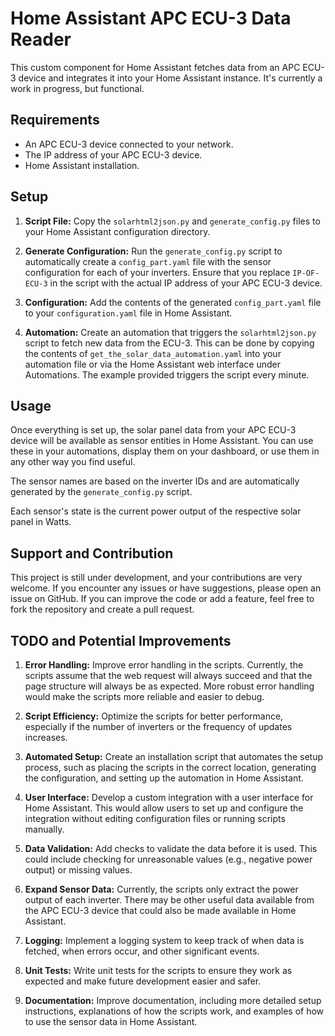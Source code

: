 # Home Assistant APC ECU-3 Data Reader

This custom component for Home Assistant fetches data from an APC ECU-3 device and integrates it into your Home Assistant instance. It's currently a work in progress, but functional.

## Requirements

- An APC ECU-3 device connected to your network.
- The IP address of your APC ECU-3 device.
- Home Assistant installation.

## Setup

1. **Script File:** Copy the `solarhtml2json.py` and `generate_config.py` files to your Home Assistant configuration directory.

2. **Generate Configuration:** Run the `generate_config.py` script to automatically create a `config_part.yaml` file with the sensor configuration for each of your inverters. Ensure that you replace `IP-OF-ECU-3` in the script with the actual IP address of your APC ECU-3 device.

3. **Configuration:** Add the contents of the generated `config_part.yaml` file to your `configuration.yaml` file in Home Assistant.

4. **Automation:** Create an automation that triggers the `solarhtml2json.py` script to fetch new data from the ECU-3. This can be done by copying the contents of `get_the_solar_data_automation.yaml` into your automation file or via the Home Assistant web interface under Automations. The example provided triggers the script every minute.

## Usage

Once everything is set up, the solar panel data from your APC ECU-3 device will be available as sensor entities in Home Assistant. You can use these in your automations, display them on your dashboard, or use them in any other way you find useful.

The sensor names are based on the inverter IDs and are automatically generated by the `generate_config.py` script.

Each sensor's state is the current power output of the respective solar panel in Watts.

## Support and Contribution

This project is still under development, and your contributions are very welcome. If you encounter any issues or have suggestions, please open an issue on GitHub. If you can improve the code or add a feature, feel free to fork the repository and create a pull request.

## TODO and Potential Improvements

1. **Error Handling:** Improve error handling in the scripts. Currently, the scripts assume that the web request will always succeed and that the page structure will always be as expected. More robust error handling would make the scripts more reliable and easier to debug.

2. **Script Efficiency:** Optimize the scripts for better performance, especially if the number of inverters or the frequency of updates increases.

3. **Automated Setup:** Create an installation script that automates the setup process, such as placing the scripts in the correct location, generating the configuration, and setting up the automation in Home Assistant.

4. **User Interface:** Develop a custom integration with a user interface for Home Assistant. This would allow users to set up and configure the integration without editing configuration files or running scripts manually.

5. **Data Validation:** Add checks to validate the data before it is used. This could include checking for unreasonable values (e.g., negative power output) or missing values.

6. **Expand Sensor Data:** Currently, the scripts only extract the power output of each inverter. There may be other useful data available from the APC ECU-3 device that could also be made available in Home Assistant.

7. **Logging:** Implement a logging system to keep track of when data is fetched, when errors occur, and other significant events.

8. **Unit Tests:** Write unit tests for the scripts to ensure they work as expected and make future development easier and safer.

9. **Documentation:** Improve documentation, including more detailed setup instructions, explanations of how the scripts work, and examples of how to use the sensor data in Home Assistant.
